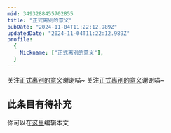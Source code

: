 ```yaml
---
mid: 3493288455702855
title: "正式离别的意义"
pubDate: "2024-11-04T11:22:12.989Z"
updatedDate: "2024-11-04T11:22:12.989Z"
profile:
  {
    Nickname: ["正式离别的意义"],
  }
---
```


关注[正式离别的意义](https://space.bilibili.com/3493288455702855)谢谢喵~ 关注[正式离别的意义](https://space.bilibili.com/3493288455702855)谢谢喵~

## 此条目有待补充
你可以在[这里](https://github.com/Yuhanawa/VTuber.ICU/edit/master/src/content/v/正式离别的意义/index.md)编辑本文
